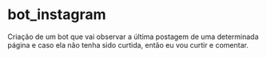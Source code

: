 # bot_instagram
Criação de um bot que vai observar a última postagem de uma determinada página e caso ela não tenha sido curtida, então eu vou curtir e comentar.
